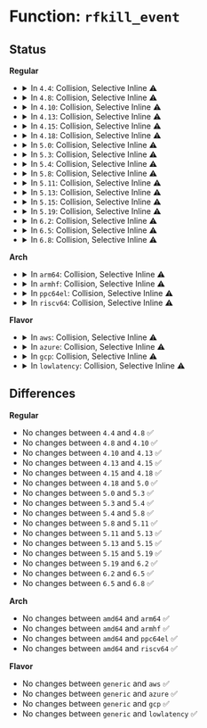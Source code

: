 # Function: <code>rfkill_event</code>

## Status
<b>Regular</b>
<ul>
<li>
<details>
<summary>In <code>4.4</code>: Collision, Selective Inline ⚠️</summary>

```c
void rfkill_event(struct rfkill *rfkill);
```

**Collision:** Static-Static Collision

**Inline:** Selective

**Transformation:** False

**Instances:**

```
In net/rfkill/core.c (ffffffff81811a06)
Location: net/rfkill/core.c:225
Inline: True
Inline callers:
  - net/rfkill/core.c:rfkill_set_block
  - net/rfkill/core.c:rfkill_uevent_work
```
```
In net/rfkill/input.c (ffffffff81812780)
Location: net/rfkill/input.c:196
Inline: True
```
**Symbols:**

```
ffffffff81812780-ffffffff8181282f: rfkill_event (STB_LOCAL)
```
</details>
</li>
<li>
<details>
<summary>In <code>4.8</code>: Collision, Selective Inline ⚠️</summary>

```c
void rfkill_event(struct rfkill *rfkill);
```

**Collision:** Static-Static Collision

**Inline:** Selective

**Transformation:** False

**Instances:**

```
In net/rfkill/core.c (ffffffff81885069)
Location: net/rfkill/core.c:227
Inline: True
Inline callers:
  - net/rfkill/core.c:rfkill_uevent_work
  - net/rfkill/core.c:rfkill_set_block
```
```
In net/rfkill/input.c (ffffffff81885660)
Location: net/rfkill/input.c:196
Inline: True
```
**Symbols:**

```
ffffffff81885660-ffffffff8188570f: rfkill_event (STB_LOCAL)
```
</details>
</li>
<li>
<details>
<summary>In <code>4.10</code>: Collision, Selective Inline ⚠️</summary>

```c
void rfkill_event(struct rfkill *rfkill);
```

**Collision:** Static-Static Collision

**Inline:** Selective

**Transformation:** False

**Instances:**

```
In net/rfkill/core.c (ffffffff818b98d9)
Location: net/rfkill/core.c:227
Inline: True
Inline callers:
  - net/rfkill/core.c:rfkill_uevent_work
  - net/rfkill/core.c:rfkill_set_block
```
```
In net/rfkill/input.c (ffffffff818b9ed0)
Location: net/rfkill/input.c:196
Inline: True
```
**Symbols:**

```
ffffffff818b9ed0-ffffffff818b9f7f: rfkill_event (STB_LOCAL)
```
</details>
</li>
<li>
<details>
<summary>In <code>4.13</code>: Collision, Selective Inline ⚠️</summary>

```c
void rfkill_event(struct rfkill *rfkill);
```

**Collision:** Static-Static Collision

**Inline:** Selective

**Transformation:** False

**Instances:**

```
In net/rfkill/core.c (ffffffff818e02e9)
Location: net/rfkill/core.c:284
Inline: True
Inline callers:
  - net/rfkill/core.c:rfkill_uevent_work
  - net/rfkill/core.c:rfkill_set_block
```
```
In net/rfkill/input.c (ffffffff818e08e0)
Location: net/rfkill/input.c:196
Inline: True
```
**Symbols:**

```
ffffffff818e08e0-ffffffff818e098f: rfkill_event (STB_LOCAL)
```
</details>
</li>
<li>
<details>
<summary>In <code>4.15</code>: Collision, Selective Inline ⚠️</summary>

```c
void rfkill_event(struct rfkill *rfkill);
```

**Collision:** Static-Static Collision

**Inline:** Selective

**Transformation:** False

**Instances:**

```
In net/rfkill/core.c (ffffffff81965ff9)
Location: net/rfkill/core.c:284
Inline: True
Inline callers:
  - net/rfkill/core.c:rfkill_uevent_work
  - net/rfkill/core.c:rfkill_set_block
```
```
In net/rfkill/input.c (ffffffff819665f0)
Location: net/rfkill/input.c:196
Inline: True
```
**Symbols:**

```
ffffffff819665f0-ffffffff819666a5: rfkill_event (STB_LOCAL)
```
</details>
</li>
<li>
<details>
<summary>In <code>4.18</code>: Collision, Selective Inline ⚠️</summary>

```c
void rfkill_event(struct rfkill *rfkill);
```

**Collision:** Static-Static Collision

**Inline:** Selective

**Transformation:** False

**Instances:**

```
In net/rfkill/core.c (ffffffff819bf889)
Location: net/rfkill/core.c:298
Inline: True
Inline callers:
  - net/rfkill/core.c:rfkill_uevent_work
  - net/rfkill/core.c:rfkill_set_block
```
```
In net/rfkill/input.c (ffffffff819bfed0)
Location: net/rfkill/input.c:196
Inline: True
```
**Symbols:**

```
ffffffff819bfed0-ffffffff819bff85: rfkill_event (STB_LOCAL)
```
</details>
</li>
<li>
<details>
<summary>In <code>5.0</code>: Collision, Selective Inline ⚠️</summary>

```c
void rfkill_event(struct rfkill *rfkill);
```

**Collision:** Static-Static Collision

**Inline:** Selective

**Transformation:** False

**Instances:**

```
In net/rfkill/core.c (ffffffff819f6c19)
Location: net/rfkill/core.c:300
Inline: True
Inline callers:
  - net/rfkill/core.c:rfkill_uevent_work
  - net/rfkill/core.c:rfkill_uevent_work
  - net/rfkill/core.c:rfkill_set_block
  - net/rfkill/core.c:rfkill_set_block
```
```
In net/rfkill/input.c (ffffffff819f7070)
Location: net/rfkill/input.c:196
Inline: True
```
**Symbols:**

```
ffffffff819f7070-ffffffff819f7141: rfkill_event (STB_LOCAL)
```
</details>
</li>
<li>
<details>
<summary>In <code>5.3</code>: Collision, Selective Inline ⚠️</summary>

```c
void rfkill_event(struct rfkill *rfkill);
```

**Collision:** Static-Static Collision

**Inline:** Selective

**Transformation:** False

**Instances:**

```
In net/rfkill/core.c (ffffffff81a6610b)
Location: net/rfkill/core.c:288
Inline: True
Inline callers:
  - net/rfkill/core.c:rfkill_uevent_work
  - net/rfkill/core.c:rfkill_uevent_work
  - net/rfkill/core.c:rfkill_set_block
  - net/rfkill/core.c:rfkill_set_block
```
```
In net/rfkill/input.c (ffffffff81a665b0)
Location: net/rfkill/input.c:193
Inline: True
```
**Symbols:**

```
ffffffff81a665b0-ffffffff81a66681: rfkill_event (STB_LOCAL)
```
</details>
</li>
<li>
<details>
<summary>In <code>5.4</code>: Collision, Selective Inline ⚠️</summary>

```c
void rfkill_event(struct rfkill *rfkill);
```

**Collision:** Static-Static Collision

**Inline:** Selective

**Transformation:** False

**Instances:**

```
In net/rfkill/core.c (ffffffff81a9cc7b)
Location: net/rfkill/core.c:288
Inline: True
Inline callers:
  - net/rfkill/core.c:rfkill_uevent_work
  - net/rfkill/core.c:rfkill_uevent_work
  - net/rfkill/core.c:rfkill_set_block
  - net/rfkill/core.c:rfkill_set_block
```
```
In net/rfkill/input.c (ffffffff81a9d0d0)
Location: net/rfkill/input.c:193
Inline: True
```
**Symbols:**

```
ffffffff81a9d0d0-ffffffff81a9d1a1: rfkill_event (STB_LOCAL)
```
</details>
</li>
<li>
<details>
<summary>In <code>5.8</code>: Collision, Selective Inline ⚠️</summary>

```c
void rfkill_event(struct rfkill *rfkill);
```

**Collision:** Static-Static Collision

**Inline:** Selective

**Transformation:** False

**Instances:**

```
In net/rfkill/core.c (ffffffff81b9768b)
Location: net/rfkill/core.c:288
Inline: True
Inline callers:
  - net/rfkill/core.c:rfkill_uevent_work
  - net/rfkill/core.c:rfkill_uevent_work
  - net/rfkill/core.c:rfkill_set_block
  - net/rfkill/core.c:rfkill_set_block
```
```
In net/rfkill/input.c (ffffffff81b98b90)
Location: net/rfkill/input.c:193
Inline: True
```
**Symbols:**

```
ffffffff81b98b90-ffffffff81b98d5a: rfkill_event (STB_LOCAL)
```
</details>
</li>
<li>
<details>
<summary>In <code>5.11</code>: Collision, Selective Inline ⚠️</summary>

```c
void rfkill_event(struct rfkill *rfkill);
```

**Collision:** Static-Static Collision

**Inline:** Selective

**Transformation:** False

**Instances:**

```
In net/rfkill/core.c (ffffffff81ba734b)
Location: net/rfkill/core.c:290
Inline: True
Inline callers:
  - net/rfkill/core.c:rfkill_uevent_work
  - net/rfkill/core.c:rfkill_uevent_work
  - net/rfkill/core.c:rfkill_set_block
  - net/rfkill/core.c:rfkill_set_block
```
```
In net/rfkill/input.c (ffffffff81ba8860)
Location: net/rfkill/input.c:193
Inline: True
```
**Symbols:**

```
ffffffff81ba8860-ffffffff81ba8a2a: rfkill_event (STB_LOCAL)
```
</details>
</li>
<li>
<details>
<summary>In <code>5.13</code>: Collision, Selective Inline ⚠️</summary>

```c
void rfkill_event(struct rfkill *rfkill);
```

**Collision:** Static-Static Collision

**Inline:** Selective

**Transformation:** False

**Instances:**

```
In net/rfkill/core.c (ffffffff81b964db)
Location: net/rfkill/core.c:291
Inline: True
Inline callers:
  - net/rfkill/core.c:rfkill_uevent_work
  - net/rfkill/core.c:rfkill_uevent_work
  - net/rfkill/core.c:rfkill_set_block
  - net/rfkill/core.c:rfkill_set_block
```
```
In net/rfkill/input.c (ffffffff81b97800)
Location: net/rfkill/input.c:193
Inline: True
```
**Symbols:**

```
ffffffff81b97800-ffffffff81b979ca: rfkill_event (STB_LOCAL)
```
</details>
</li>
<li>
<details>
<summary>In <code>5.15</code>: Collision, Selective Inline ⚠️</summary>

```c
void rfkill_event(struct rfkill *rfkill);
```

**Collision:** Static-Static Collision

**Inline:** Selective

**Transformation:** False

**Instances:**

```
In net/rfkill/core.c (ffffffff81c62fdb)
Location: net/rfkill/core.c:291
Inline: True
Inline callers:
  - net/rfkill/core.c:rfkill_uevent_work
  - net/rfkill/core.c:rfkill_uevent_work
  - net/rfkill/core.c:rfkill_set_block
  - net/rfkill/core.c:rfkill_set_block
```
```
In net/rfkill/input.c (ffffffff81c64370)
Location: net/rfkill/input.c:193
Inline: True
```
**Symbols:**

```
ffffffff81c64370-ffffffff81c6440a: rfkill_event (STB_LOCAL)
```
</details>
</li>
<li>
<details>
<summary>In <code>5.19</code>: Collision, Selective Inline ⚠️</summary>

```c
void rfkill_event(struct rfkill *rfkill);
```

**Collision:** Static-Static Collision

**Inline:** Selective

**Transformation:** False

**Instances:**

```
In net/rfkill/core.c (ffffffff81e0595b)
Location: net/rfkill/core.c:291
Inline: True
Inline callers:
  - net/rfkill/core.c:rfkill_uevent_work
  - net/rfkill/core.c:rfkill_uevent_work
  - net/rfkill/core.c:rfkill_set_block
  - net/rfkill/core.c:rfkill_set_block
```
```
In net/rfkill/input.c (ffffffff81e07050)
Location: net/rfkill/input.c:193
Inline: True
```
**Symbols:**

```
ffffffff81e07050-ffffffff81e07146: rfkill_event (STB_LOCAL)
```
</details>
</li>
<li>
<details>
<summary>In <code>6.2</code>: Collision, Selective Inline ⚠️</summary>

```c
void rfkill_event(struct rfkill *rfkill);
```

**Collision:** Static-Static Collision

**Inline:** Selective

**Transformation:** False

**Instances:**

```
In net/rfkill/core.c (ffffffff81fdabdb)
Location: net/rfkill/core.c:291
Inline: True
Inline callers:
  - net/rfkill/core.c:rfkill_uevent_work
  - net/rfkill/core.c:rfkill_uevent_work
  - net/rfkill/core.c:rfkill_set_block
  - net/rfkill/core.c:rfkill_set_block
```
```
In net/rfkill/input.c (ffffffff81fdc490)
Location: net/rfkill/input.c:193
Inline: True
```
**Symbols:**

```
ffffffff81fdc490-ffffffff81fdc586: rfkill_event (STB_LOCAL)
```
</details>
</li>
<li>
<details>
<summary>In <code>6.5</code>: Collision, Selective Inline ⚠️</summary>

```c
void rfkill_event(struct rfkill *rfkill);
```

**Collision:** Static-Static Collision

**Inline:** Selective

**Transformation:** False

**Instances:**

```
In net/rfkill/core.c (ffffffff820568cb)
Location: net/rfkill/core.c:291
Inline: True
Inline callers:
  - net/rfkill/core.c:rfkill_uevent_work
  - net/rfkill/core.c:rfkill_uevent_work
  - net/rfkill/core.c:rfkill_set_block
  - net/rfkill/core.c:rfkill_set_block
```
```
In net/rfkill/input.c (ffffffff82058170)
Location: net/rfkill/input.c:193
Inline: True
```
**Symbols:**

```
ffffffff82058170-ffffffff82058266: rfkill_event (STB_LOCAL)
```
</details>
</li>
<li>
<details>
<summary>In <code>6.8</code>: Collision, Selective Inline ⚠️</summary>

```c
void rfkill_event(struct rfkill *rfkill);
```

**Collision:** Static-Static Collision

**Inline:** Selective

**Transformation:** False

**Instances:**

```
In net/rfkill/core.c (ffffffff82128f8b)
Location: net/rfkill/core.c:292
Inline: True
Inline callers:
  - net/rfkill/core.c:rfkill_uevent_work
  - net/rfkill/core.c:rfkill_uevent_work
  - net/rfkill/core.c:rfkill_set_block
  - net/rfkill/core.c:rfkill_set_block
```
```
In net/rfkill/input.c (ffffffff8212acb0)
Location: net/rfkill/input.c:193
Inline: True
```
**Symbols:**

```
ffffffff8212acb0-ffffffff8212ada6: rfkill_event (STB_LOCAL)
```
</details>
</li>
</ul>
<b>Arch</b>
<ul>
<li>
<details>
<summary>In <code>arm64</code>: Collision, Selective Inline ⚠️</summary>

```c
void rfkill_event(struct rfkill *rfkill);
```

**Collision:** Static-Static Collision

**Inline:** Selective

**Transformation:** False

**Instances:**

```
In net/rfkill/core.c (ffff800010d6bf68)
Location: net/rfkill/core.c:288
Inline: True
Inline callers:
  - net/rfkill/core.c:rfkill_uevent_work
  - net/rfkill/core.c:rfkill_uevent_work
  - net/rfkill/core.c:rfkill_set_block
  - net/rfkill/core.c:rfkill_set_block
```
```
In net/rfkill/input.c (ffff800010d6df20)
Location: net/rfkill/input.c:193
Inline: True
```
**Symbols:**

```
ffff800010d6df20-ffff800010d6e048: rfkill_event (STB_LOCAL)
```
</details>
</li>
<li>
<details>
<summary>In <code>armhf</code>: Collision, Selective Inline ⚠️</summary>

```c
void rfkill_event(struct rfkill *rfkill);
```

**Collision:** Static-Static Collision

**Inline:** Selective

**Transformation:** False

**Instances:**

```
In net/rfkill/core.c (c0e6b0b0)
Location: net/rfkill/core.c:288
Inline: True
Inline callers:
  - net/rfkill/core.c:rfkill_uevent_work
  - net/rfkill/core.c:rfkill_uevent_work
  - net/rfkill/core.c:rfkill_set_block
  - net/rfkill/core.c:rfkill_set_block
```
```
In net/rfkill/input.c (c0e6b7b4)
Location: net/rfkill/input.c:193
Inline: True
```
**Symbols:**

```
c0e6b7b4-c0e6b8b8: rfkill_event (STB_LOCAL)
```
</details>
</li>
<li>
<details>
<summary>In <code>ppc64el</code>: Collision, Selective Inline ⚠️</summary>

```c
void rfkill_event(struct rfkill *rfkill);
```

**Collision:** Static-Static Collision

**Inline:** Selective

**Transformation:** False

**Instances:**

```
In net/rfkill/core.c (c000000000eaae4c)
Location: net/rfkill/core.c:288
Inline: True
Inline callers:
  - net/rfkill/core.c:rfkill_uevent_work
  - net/rfkill/core.c:rfkill_uevent_work
  - net/rfkill/core.c:rfkill_set_block
  - net/rfkill/core.c:rfkill_set_block
```
```
In net/rfkill/input.c (c000000000eab820)
Location: net/rfkill/input.c:193
Inline: True
```
**Symbols:**

```
c000000000eab820-c000000000eab9b4: rfkill_event (STB_LOCAL)
```
</details>
</li>
<li>
<details>
<summary>In <code>riscv64</code>: Collision, Selective Inline ⚠️</summary>

```c
void rfkill_event(struct rfkill *rfkill);
```

**Collision:** Static-Static Collision

**Inline:** Selective

**Transformation:** False

**Instances:**

```
In net/rfkill/core.c (ffffffe00089f390)
Location: net/rfkill/core.c:288
Inline: True
Inline callers:
  - net/rfkill/core.c:rfkill_uevent_work
  - net/rfkill/core.c:rfkill_uevent_work
  - net/rfkill/core.c:rfkill_set_block
  - net/rfkill/core.c:rfkill_set_block
```
```
In net/rfkill/input.c (ffffffe00089f8d0)
Location: net/rfkill/input.c:193
Inline: True
```
**Symbols:**

```
ffffffe00089f8d0-ffffffe00089f9c4: rfkill_event (STB_LOCAL)
```
</details>
</li>
</ul>
<b>Flavor</b>
<ul>
<li>
<details>
<summary>In <code>aws</code>: Collision, Selective Inline ⚠️</summary>

```c
void rfkill_event(struct rfkill *rfkill);
```

**Collision:** Static-Static Collision

**Inline:** Selective

**Transformation:** False

**Instances:**

```
In net/rfkill/core.c (ffffffff81a3c00b)
Location: net/rfkill/core.c:288
Inline: True
Inline callers:
  - net/rfkill/core.c:rfkill_uevent_work
  - net/rfkill/core.c:rfkill_uevent_work
  - net/rfkill/core.c:rfkill_set_block
  - net/rfkill/core.c:rfkill_set_block
```
```
In net/rfkill/input.c (ffffffff81a3c460)
Location: net/rfkill/input.c:193
Inline: True
```
**Symbols:**

```
ffffffff81a3c460-ffffffff81a3c531: rfkill_event (STB_LOCAL)
```
</details>
</li>
<li>
<details>
<summary>In <code>azure</code>: Collision, Selective Inline ⚠️</summary>

```c
void rfkill_event(struct rfkill *rfkill);
```

**Collision:** Static-Static Collision

**Inline:** Selective

**Transformation:** False

**Instances:**

```
In net/rfkill/core.c (ffffffff819f8c2b)
Location: net/rfkill/core.c:288
Inline: True
Inline callers:
  - net/rfkill/core.c:rfkill_uevent_work
  - net/rfkill/core.c:rfkill_uevent_work
  - net/rfkill/core.c:rfkill_set_block
  - net/rfkill/core.c:rfkill_set_block
```
```
In net/rfkill/input.c (ffffffff819f9080)
Location: net/rfkill/input.c:193
Inline: True
```
**Symbols:**

```
ffffffff819f9080-ffffffff819f9151: rfkill_event (STB_LOCAL)
```
</details>
</li>
<li>
<details>
<summary>In <code>gcp</code>: Collision, Selective Inline ⚠️</summary>

```c
void rfkill_event(struct rfkill *rfkill);
```

**Collision:** Static-Static Collision

**Inline:** Selective

**Transformation:** False

**Instances:**

```
In net/rfkill/core.c (ffffffff81aa7ebb)
Location: net/rfkill/core.c:288
Inline: True
Inline callers:
  - net/rfkill/core.c:rfkill_uevent_work
  - net/rfkill/core.c:rfkill_uevent_work
  - net/rfkill/core.c:rfkill_set_block
  - net/rfkill/core.c:rfkill_set_block
```
```
In net/rfkill/input.c (ffffffff81aa8310)
Location: net/rfkill/input.c:193
Inline: True
```
**Symbols:**

```
ffffffff81aa8310-ffffffff81aa83e1: rfkill_event (STB_LOCAL)
```
</details>
</li>
<li>
<details>
<summary>In <code>lowlatency</code>: Collision, Selective Inline ⚠️</summary>

```c
void rfkill_event(struct rfkill *rfkill);
```

**Collision:** Static-Static Collision

**Inline:** Selective

**Transformation:** False

**Instances:**

```
In net/rfkill/core.c (ffffffff81ab425b)
Location: net/rfkill/core.c:288
Inline: True
Inline callers:
  - net/rfkill/core.c:rfkill_uevent_work
  - net/rfkill/core.c:rfkill_uevent_work
  - net/rfkill/core.c:rfkill_set_block
  - net/rfkill/core.c:rfkill_set_block
```
```
In net/rfkill/input.c (ffffffff81ab4870)
Location: net/rfkill/input.c:193
Inline: True
```
**Symbols:**

```
ffffffff81ab4870-ffffffff81ab4941: rfkill_event (STB_LOCAL)
```
</details>
</li>
</ul>

## Differences
<b>Regular</b>
<ul>
<li>
No changes between <code>4.4</code> and <code>4.8</code> ✅
</li>
<li>
No changes between <code>4.8</code> and <code>4.10</code> ✅
</li>
<li>
No changes between <code>4.10</code> and <code>4.13</code> ✅
</li>
<li>
No changes between <code>4.13</code> and <code>4.15</code> ✅
</li>
<li>
No changes between <code>4.15</code> and <code>4.18</code> ✅
</li>
<li>
No changes between <code>4.18</code> and <code>5.0</code> ✅
</li>
<li>
No changes between <code>5.0</code> and <code>5.3</code> ✅
</li>
<li>
No changes between <code>5.3</code> and <code>5.4</code> ✅
</li>
<li>
No changes between <code>5.4</code> and <code>5.8</code> ✅
</li>
<li>
No changes between <code>5.8</code> and <code>5.11</code> ✅
</li>
<li>
No changes between <code>5.11</code> and <code>5.13</code> ✅
</li>
<li>
No changes between <code>5.13</code> and <code>5.15</code> ✅
</li>
<li>
No changes between <code>5.15</code> and <code>5.19</code> ✅
</li>
<li>
No changes between <code>5.19</code> and <code>6.2</code> ✅
</li>
<li>
No changes between <code>6.2</code> and <code>6.5</code> ✅
</li>
<li>
No changes between <code>6.5</code> and <code>6.8</code> ✅
</li>
</ul>
<b>Arch</b>
<ul>
<li>
No changes between <code>amd64</code> and <code>arm64</code> ✅
</li>
<li>
No changes between <code>amd64</code> and <code>armhf</code> ✅
</li>
<li>
No changes between <code>amd64</code> and <code>ppc64el</code> ✅
</li>
<li>
No changes between <code>amd64</code> and <code>riscv64</code> ✅
</li>
</ul>
<b>Flavor</b>
<ul>
<li>
No changes between <code>generic</code> and <code>aws</code> ✅
</li>
<li>
No changes between <code>generic</code> and <code>azure</code> ✅
</li>
<li>
No changes between <code>generic</code> and <code>gcp</code> ✅
</li>
<li>
No changes between <code>generic</code> and <code>lowlatency</code> ✅
</li>
</ul>
